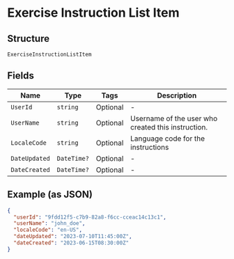 
# Exercise Instruction List Item

## Structure

`ExerciseInstructionListItem`

## Fields

| Name | Type | Tags | Description |
|  --- | --- | --- | --- |
| `UserId` | `string` | Optional | - |
| `UserName` | `string` | Optional | Username of the user who created this instruction. |
| `LocaleCode` | `string` | Optional | Language code for the instructions |
| `DateUpdated` | `DateTime?` | Optional | - |
| `DateCreated` | `DateTime?` | Optional | - |

## Example (as JSON)

```json
{
  "userId": "9fdd12f5-c7b9-82a8-f6cc-cceac14c13c1",
  "userName": "john_doe",
  "localeCode": "en-US",
  "dateUpdated": "2023-07-10T11:45:00Z",
  "dateCreated": "2023-06-15T08:30:00Z"
}
```


